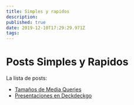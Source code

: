```yaml
---
title: Simples y rapidos
description: 
published: true
date: 2019-12-10T17:29:29.971Z
tags: 
---
```


# Posts Simples y Rapidos

La lista de posts:
 - [Tamaños de Media Queries](/posts/simples/mediaqueries)
 - [Presentaciones en Deckdeckgo](/posts/simples/deckdeckgo)
